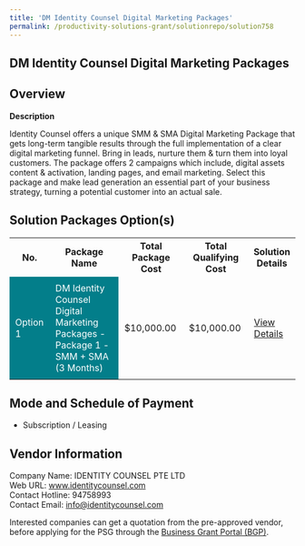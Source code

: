 ```yaml
---
title: 'DM Identity Counsel Digital Marketing Packages'
permalink: /productivity-solutions-grant/solutionrepo/solution758
---
```


## DM Identity Counsel Digital Marketing Packages

## Overview

**Description**

Identity Counsel offers a unique SMM & SMA Digital Marketing Package that gets long-term tangible results through the full implementation of a clear digital marketing funnel. Bring in leads, nurture them & turn them into loyal customers. The package offers 2 campaigns which include, digital assets content & activation,  landing pages, and email marketing. Select this package and make lead generation an essential part of your business strategy, turning a potential customer into an actual sale.

## Solution Packages Option(s)

<table>
<tr>
<th><b>No.</b></th>
<th><b>Package Name</b></th>
<th><b>Total Package Cost</b></th>
<th><b>Total Qualifying Cost</b></th>
<th><b>Solution Details</b></th>
</tr>
<tr>
<td style='padding: 10px; background-color: #037E8A; color: #FFFFFF;'>Option 1</td>
<td style='padding: 10px; background-color: #037E8A; color: #FFFFFF;'>DM Identity Counsel Digital Marketing Packages - Package 1 - SMM + SMA (3 Months)</td>
<td style='padding: 10px;'>$10,000.00</td>
<td style='padding: 10px;'>$10,000.00</td>
<td style='padding: 10px;'><a href='/images/psg/IDENTITY_Desensitised_Annex_3.pdf' target='_blank'>View Details</a></td>
</tr>
</table>

## Mode and Schedule of Payment

 - Subscription / Leasing

## Vendor Information

 Company Name: IDENTITY COUNSEL PTE LTD<br>Web URL: www.identitycounsel.com <br>Contact Hotline: 94758993 <br>Contact Email: info@identitycounsel.com <br>

Interested companies can get a quotation from the pre-approved vendor, before applying for the PSG through the <a href='https://www.businessgrants.gov.sg/' target='_blank' rel='noopener'>Business Grant Portal (BGP)</a>.

<script src="/jquery/resize-tables.js"></script>
